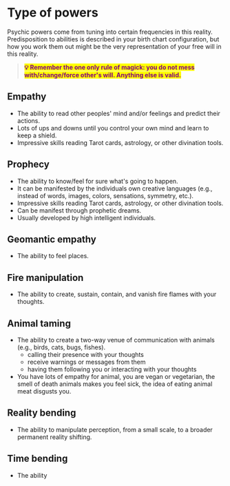 # Type of powers

Psychic powers come from tuning into certain frequencies in this reality. Predisposition to abilities is described in your birth chart configuration, but how you work them out might be the very representation of your free will in this reality.



> <mark style="color:purple;">**💡 Remember the one only rule of magick: you do not mess with/change/force other's will. Anything else is valid.**</mark>

## Empathy

* The ability to read other peoples' mind and/or feelings and predict their actions.
* Lots of ups and downs until you control your own mind and learn to keep a shield.
* Impressive skills reading Tarot cards, astrology, or other divination tools.



## Prophecy

* The ability to know/feel for sure what's going to happen.&#x20;
* It can be manifested by the individuals own creative languages (e.g.,  instead of words, images, colors, sensations, symmetry, etc.).
* Impressive skills reading Tarot cards, astrology, or other divination tools.
* Can be manifest through prophetic dreams.
* Usually developed by high intelligent individuals.

## Geomantic empathy

* The ability to feel places.

## Fire manipulation

* The ability to create, sustain, contain, and vanish fire flames with your thoughts.

## Animal taming

* The ability to create a two-way venue of communication with animals (e.g., birds, cats, bugs, fishes).
  * calling their presence with your thoughts
  * receive warnings or messages from them
  * having them following you or interacting with your thoughts
* You have lots of empathy for animal, you are vegan or vegetarian, the smell of death animals makes you feel sick, the idea of eating animal meat disgusts you.

## Reality bending

* The ability to manipulate perception, from a small scale, to a broader permanent reality shifting.



## Time bending

* The ability



